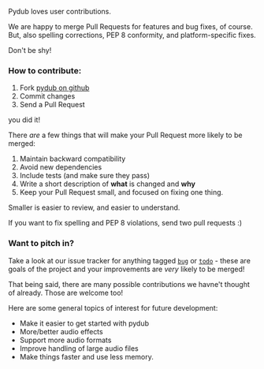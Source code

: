 Pydub loves user contributions. 

We are happy to merge Pull Requests for features and bug fixes, of course. But, also spelling corrections, PEP 8 conformity, and platform-specific fixes.

Don't be shy!

### How to contribute:

1. Fork [pydub on github](https://github.com/jiaaro/pydub)
2. Commit changes
3. Send a Pull Request

you did it!

There _are_ a few things that will make your Pull Request more likely to be merged:

1. Maintain backward compatibility
2. Avoid new dependencies
3. Include tests (and make sure they pass)
4. Write a short description of **what** is changed and **why**
5. Keep your Pull Request small, and focused on fixing one thing. 

  Smaller is easier to review, and easier to understand. 
  
  If you want to fix spelling and PEP 8 violations, send two pull requests :)
  
  
### Want to pitch in?
  
Take a look at our issue tracker for anything tagged [`bug`][bugs] or [`todo`][todos] - these are goals of the project and your improvements are _very_ likely to be merged!

That being said, there are many possible contributions we havne't thought of already. Those are welcome too!

Here are some general topics of interest for future development:

- Make it easier to get started with pydub
- More/better audio effects
- Support more audio formats
- Improve handling of large audio files
- Make things faster and use less memory.

[bugs]: https://github.com/jiaaro/pydub/issues?q=is%3Aissue+is%3Aopen+label%3Abug
[todos]: https://github.com/jiaaro/pydub/issues?q=is%3Aissue+is%3Aopen+label%3Atodo
